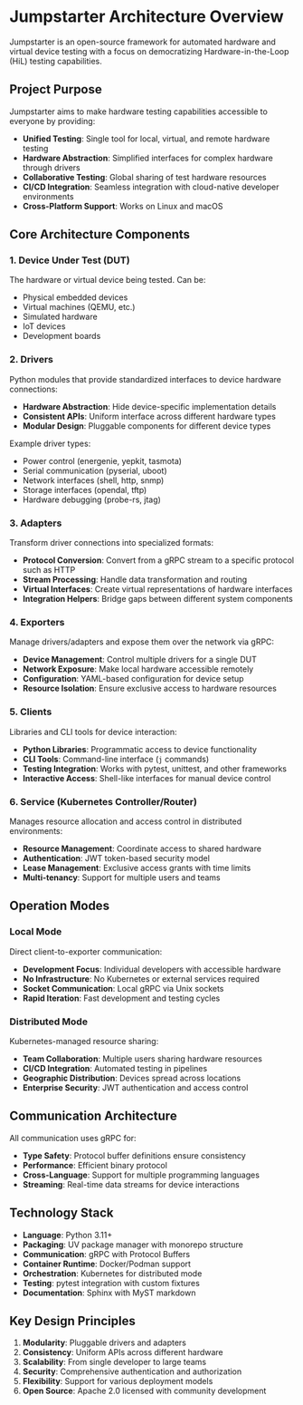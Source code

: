 # Jumpstarter Architecture Overview

Jumpstarter is an open-source framework for automated hardware and virtual device testing with a focus on democratizing Hardware-in-the-Loop (HiL) testing capabilities.

## Project Purpose

Jumpstarter aims to make hardware testing capabilities accessible to everyone by providing:

- **Unified Testing**: Single tool for local, virtual, and remote hardware testing
- **Hardware Abstraction**: Simplified interfaces for complex hardware through drivers
- **Collaborative Testing**: Global sharing of test hardware resources
- **CI/CD Integration**: Seamless integration with cloud-native developer environments
- **Cross-Platform Support**: Works on Linux and macOS

## Core Architecture Components

### 1. Device Under Test (DUT)

The hardware or virtual device being tested. Can be:

- Physical embedded devices
- Virtual machines (QEMU, etc.)
- Simulated hardware
- IoT devices
- Development boards

### 2. Drivers

Python modules that provide standardized interfaces to device hardware connections:

- **Hardware Abstraction**: Hide device-specific implementation details
- **Consistent APIs**: Uniform interface across different hardware types
- **Modular Design**: Pluggable components for different device types

Example driver types:

- Power control (energenie, yepkit, tasmota)
- Serial communication (pyserial, uboot)
- Network interfaces (shell, http, snmp)
- Storage interfaces (opendal, tftp)
- Hardware debugging (probe-rs, jtag)

### 3. Adapters

Transform driver connections into specialized formats:

- **Protocol Conversion**: Convert from a gRPC stream to a specific protocol such as HTTP
- **Stream Processing**: Handle data transformation and routing
- **Virtual Interfaces**: Create virtual representations of hardware interfaces
- **Integration Helpers**: Bridge gaps between different system components

### 4. Exporters

Manage drivers/adapters and expose them over the network via gRPC:

- **Device Management**: Control multiple drivers for a single DUT
- **Network Exposure**: Make local hardware accessible remotely
- **Configuration**: YAML-based configuration for device setup
- **Resource Isolation**: Ensure exclusive access to hardware resources

### 5. Clients

Libraries and CLI tools for device interaction:

- **Python Libraries**: Programmatic access to device functionality
- **CLI Tools**: Command-line interface (`j` commands)
- **Testing Integration**: Works with pytest, unittest, and other frameworks
- **Interactive Access**: Shell-like interfaces for manual device control

### 6. Service (Kubernetes Controller/Router)

Manages resource allocation and access control in distributed environments:

- **Resource Management**: Coordinate access to shared hardware
- **Authentication**: JWT token-based security model
- **Lease Management**: Exclusive access grants with time limits
- **Multi-tenancy**: Support for multiple users and teams

## Operation Modes

### Local Mode

Direct client-to-exporter communication:

- **Development Focus**: Individual developers with accessible hardware
- **No Infrastructure**: No Kubernetes or external services required
- **Socket Communication**: Local gRPC via Unix sockets
- **Rapid Iteration**: Fast development and testing cycles

### Distributed Mode

Kubernetes-managed resource sharing:

- **Team Collaboration**: Multiple users sharing hardware resources
- **CI/CD Integration**: Automated testing in pipelines
- **Geographic Distribution**: Devices spread across locations
- **Enterprise Security**: JWT authentication and access control

## Communication Architecture

All communication uses gRPC for:

- **Type Safety**: Protocol buffer definitions ensure consistency
- **Performance**: Efficient binary protocol
- **Cross-Language**: Support for multiple programming languages
- **Streaming**: Real-time data streams for device interactions

## Technology Stack

- **Language**: Python 3.11+
- **Packaging**: UV package manager with monorepo structure
- **Communication**: gRPC with Protocol Buffers
- **Container Runtime**: Docker/Podman support
- **Orchestration**: Kubernetes for distributed mode
- **Testing**: pytest integration with custom fixtures
- **Documentation**: Sphinx with MyST markdown

## Key Design Principles

1. **Modularity**: Pluggable drivers and adapters
2. **Consistency**: Uniform APIs across different hardware
3. **Scalability**: From single developer to large teams
4. **Security**: Comprehensive authentication and authorization
5. **Flexibility**: Support for various deployment models
6. **Open Source**: Apache 2.0 licensed with community development

